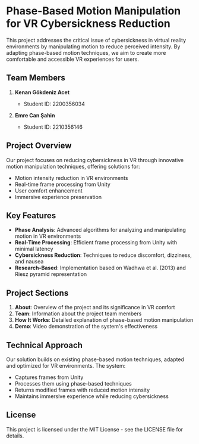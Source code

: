 # Phase-Based Motion Manipulation for VR Cybersickness Reduction

This project addresses the critical issue of cybersickness in virtual reality environments by manipulating motion to reduce perceived intensity. By adapting phase-based motion techniques, we aim to create more comfortable and accessible VR experiences for users.

## Team Members

1. **Kenan Gökdeniz Acet**
   - Student ID: 2200356034

2. **Emre Can Şahin**
   - Student ID: 2210356146

## Project Overview

Our project focuses on reducing cybersickness in VR through innovative motion manipulation techniques, offering solutions for:
- Motion intensity reduction in VR environments
- Real-time frame processing from Unity
- User comfort enhancement
- Immersive experience preservation

## Key Features

- **Phase Analysis**: Advanced algorithms for analyzing and manipulating motion in VR environments
- **Real-Time Processing**: Efficient frame processing from Unity with minimal latency
- **Cybersickness Reduction**: Techniques to reduce discomfort, dizziness, and nausea
- **Research-Based**: Implementation based on Wadhwa et al. (2013) and Riesz pyramid representation

## Project Sections

1. **About**: Overview of the project and its significance in VR comfort
2. **Team**: Information about the project team members
3. **How It Works**: Detailed explanation of phase-based motion manipulation
4. **Demo**: Video demonstration of the system's effectiveness

## Technical Approach

Our solution builds on existing phase-based motion techniques, adapted and optimized for VR environments. The system:
- Captures frames from Unity
- Processes them using phase-based techniques
- Returns modified frames with reduced motion intensity
- Maintains immersive experience while reducing cybersickness


## License

This project is licensed under the MIT License - see the LICENSE file for details. 
